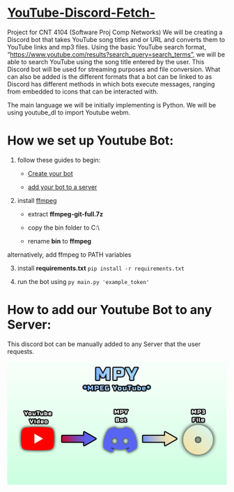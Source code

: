 # [YouTube-Discord-Fetch-](https://www.youtube.com/watch?v=VeFbgIE6OHo)
Project for CNT 4104 (Software Proj Comp Networks)
We will be creating a Discord bot that takes YouTube song titles and or URL and converts them to YouTube links and mp3 files. Using the basic YouTube search format, “https://www.youtube.com/results?search_query=search_terms”, we will be able to search YouTube using the song title entered by the user. This Discord bot will be used for streaming purposes and file conversion. What can also be added is the different formats that a bot can be linked to as Discord has different methods in which bots execute messages, ranging from embedded to icons that can be interacted with. 

The main language we will be initially implementing is Python. We will be using youtube_dl to import Youtube webm.  

# How we set up Youtube Bot:
1. follow these guides to begin:

    - [Create your bot](https://discordjs.guide/preparations/setting-up-a-bot-application.html#creating-your-bot)

    - [add your bot to a server](https://discordjs.guide/preparations/adding-your-bot-to-servers.html)

2. install [ffmpeg](https://www.gyan.dev/ffmpeg/builds/)

    - extract **ffmpeg-git-full.7z**

   - copy the bin folder to C:\ 
   - rename **bin** to **ffmpeg**

alternatively, add ffmpeg to PATH variables

3. install **requirements.txt** `pip install -r requirements.txt`



4. run the bot using `py main.py 'example_token'`

# How to add our Youtube Bot to any Server: 
This discord bot can be manually added to any Server that the user requests. 



 ![screenshot](BotVisual.png)
